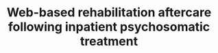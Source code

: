 --- 
abstract: '' 
authors: 
 - admin
 -  W Hannig
 -  T Tarnowski
 -  B Sieland
 -  B Götzky
 -  M Berking
doi: '' 
featured: false 
publication: '*Die Rehabilitation*, 103' 
publication_short: '' 
publishDate: '2013-01-01' 
title: 'Web-based rehabilitation aftercare following inpatient psychosomatic treatment' 
url_code: '' 
url_dataset: '' 
url_pdf: '' 
url_poster: '' 
url_project: '' 
url_slides: '' 
url_source: '' 
url_video: '' 
---